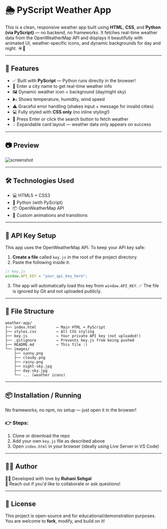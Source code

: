 # 🌦️ PyScript Weather App

This is a clean, responsive weather app built using **HTML**, **CSS**, and **Python (via PyScript)** — no backend, no frameworks. It fetches real-time weather data from the OpenWeatherMap API and displays it beautifully with animated UI, weather-specific icons, and dynamic backgrounds for day and night. ☀️🌙

---

## 🚀 Features

- ✅ Built with **PyScript** — Python runs directly in the browser!
- 🌆 Enter a city name to get real-time weather info
- 🖼️ Dynamic weather icon + background (day/night sky)
- 🌬️ Shows temperature, humidity, wind speed
- ⚠️ Graceful error handling (shakes input + message for invalid cities)
- 💻 Fully styled with **CSS only** (no inline styling!)
- 🎯 Press Enter or click the search button to fetch weather
- 💡 Expandable card layout — weather data only appears on success

---

## 📷 Preview

![screenshot](images/screenshot.jpg) <!-- Add a real screenshot image here -->

---

## 🛠️ Technologies Used

- 💻 HTML5 + CSS3
- 🐍 Python (with PyScript)
- 📦 OpenWeatherMap API
- 🎨 Custom animations and transitions

---

## 🔐 API Key Setup

This app uses the OpenWeatherMap API. To keep your API key safe:

1. **Create a file** called `key.js` in the root of the project directory.
2. Paste the following inside it:

```js
// key.js
window.API_KEY = "your_api_key_here";
```
3. The app will automatically load this key from `window.API_KEY`.
✅ The file is ignored by Git and not uploaded publicly.

---

## 📁 File Structure

```vbnet
weather-app/
├── index.html         ← Main HTML + PyScript
├── styles.css         ← All CSS styling
├── key.js             ← Your private API key (not uploaded!)
├── .gitignore         ← Prevents key.js from being pushed
├── README.md          ← This file :)
└── images/
    ├── sunny.png
    ├── cloudy.png
    ├── rainy.png
    ├── night-sky.jpg
    ├── day-sky.jpg
    └── ... (weather icons)
```

--- 

## 📦 Installation / Running

No frameworks, no npm, no setup — just open it in the browser!

### 👉 Steps:

1. Clone or download the repo  
2. Add your own `key.js` file as described above  
3. Open `index.html` in your browser (ideally using Live Server in VS Code)


---

## 🙋‍♀️ Author

👩‍💻 Developed with love by **Ruhani Sehgal**  
💬 Reach out if you'd like to collaborate or ask questions!

---

## 📜 License

This project is open-source and for educational/demonstration purposes.  
You are welcome to **fork**, modify, and build on it!
